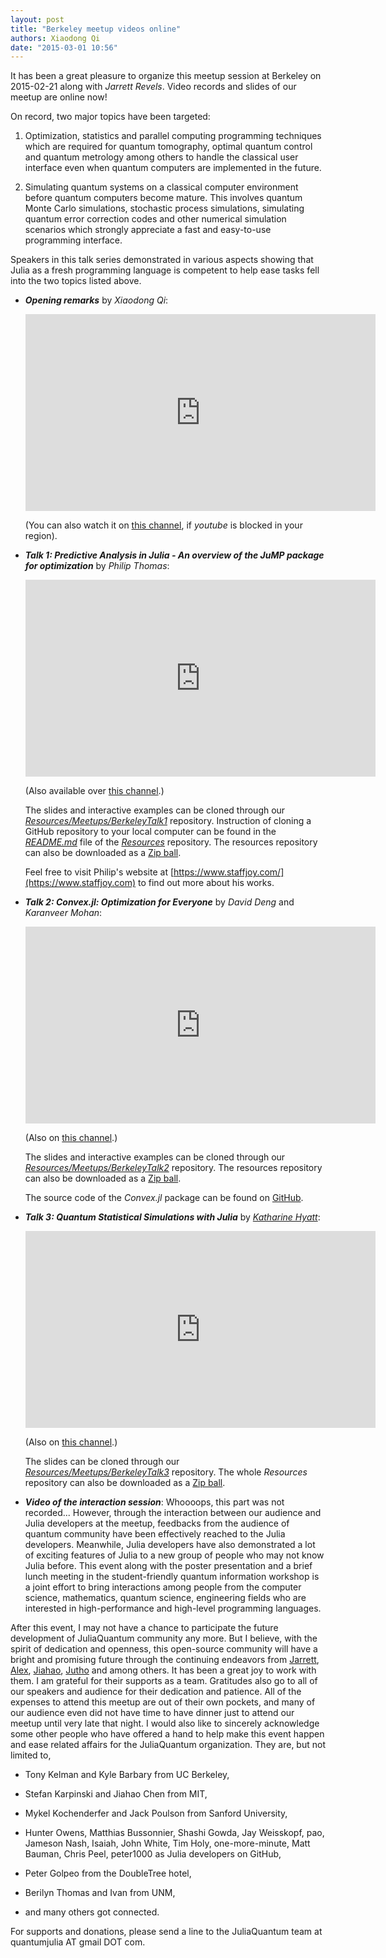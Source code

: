 ```yaml
---
layout: post
title: "Berkeley meetup videos online"
authors: Xiaodong Qi
date: "2015-03-01 10:56"
---
```


It has been a great pleasure to organize this meetup session at Berkeley on 2015-02-21 along with *Jarrett Revels*.
Video records and slides of our meetup are online now!

On record, two major topics have been targeted:

1. Optimization, statistics and parallel computing programming techniques
which are required for quantum tomography, optimal quantum control and quantum metrology among others
to handle the classical user interface even when quantum computers are implemented in the future.


2. Simulating quantum systems on a classical computer environment before quantum computers become mature.
This involves quantum Monte Carlo simulations, stochastic process simulations, simulating quantum error correction codes
and other numerical simulation scenarios which strongly appreciate a fast and easy-to-use programming interface.

Speakers in this talk series demonstrated in various aspects showing that
Julia as a fresh programming language is competent to help ease tasks fell into the two topics listed above.


* ***Opening remarks*** by *Xiaodong Qi*:

    <iframe width="560" height="315" src="https://www.youtube.com/embed/1LrKFaLqwqg" frameborder="0" allowfullscreen></iframe>

    (You can also watch it on [this channel](http://v.youku.com/v_show/id_XOTAyOTU5MTEy.html), if *youtube* is blocked in your region).


* ***Talk 1: Predictive Analysis in Julia - An overview of the JuMP package for optimization*** by *Philip Thomas*:

    <iframe width="560" height="315" src="https://www.youtube.com/embed/MANoOghiCbQ" frameborder="0" allowfullscreen></iframe>

    (Also available over [this channel](http://v.youku.com/v_show/id_XOTAyODgwMzUy.html).)

    The slides and interactive examples can be cloned through our [*Resources/Meetups/BerkeleyTalk1*](https://github.com/JuliaQuantum/Resources/tree/master/Meetups/BerkeleyTalk1) repository. Instruction of cloning a GitHub repository to your local computer can be found in the [*README.md*](https://github.com/JuliaQuantum/Resources) file
of the [*Resources*](https://github.com/JuliaQuantum/Resources) repository. The resources repository can also be downloaded as a [Zip ball](https://github.com/JuliaQuantum/Resources/archive/master.zip).

    Feel free to visit Philip's website at [https://www.staffjoy.com/](https://www.staffjoy.com) to find out more about his works.

* ***Talk 2: Convex.jl: Optimization for Everyone*** by *David Deng* and *Karanveer Mohan*:

    <iframe width="560" height="315" src="https://www.youtube.com/embed/Xi7L4JYyjOA" frameborder="0" allowfullscreen></iframe>

    (Also on [this channel](http://v.youku.com/v_show/id_XOTAzMDAyNDg0.html).)

    The slides and interactive examples can be cloned through our [*Resources/Meetups/BerkeleyTalk2*](https://github.com/JuliaQuantum/Resources/tree/master/Meetups/BerkeleyTalk2) repository. The resources repository can also be downloaded as a [Zip ball](https://github.com/JuliaQuantum/Resources/archive/master.zip).

    The source code of the *Convex.jl* package can be found on [GitHub](https://github.com/JuliaOpt/Convex.jl).


* ***Talk 3: Quantum Statistical Simulations with Julia*** by [*Katharine Hyatt*](http://web.physics.ucsb.edu/~kshyatt/):

    <iframe width="560" height="315" src="https://www.youtube.com/embed/S3tLgDU74XA" frameborder="0" allowfullscreen></iframe>

    (Also on [this channel](http://v.youku.com/v_show/id_XOTAzMDAyMzgw.html).)

    The slides can be cloned through our [*Resources/Meetups/BerkeleyTalk3*](https://github.com/JuliaQuantum/Resources/tree/master/Meetups/BerkeleyTalk3) repository. The whole *Resources* repository can also be downloaded as a [Zip ball](https://github.com/JuliaQuantum/Resources/archive/master.zip).


* ***Video of the interaction session***: Whoooops, this part was not recorded...
However, through the interaction between our audience and Julia developers at the meetup,
feedbacks from the audience of quantum community have been effectively reached to the Julia developers.
Meanwhile, Julia developers have also demonstrated a lot of exciting features of Julia to a new group of people who may not know Julia before.
This event along with the poster presentation and a brief lunch meeting in the student-friendly quantum information workshop is a joint effort
to bring interactions among people from the computer science, mathematics, quantum science, engineering fields
who are interested in high-performance and high-level programming languages.

After this event, I may not have a chance to participate the future development of JuliaQuantum community any more.
But I believe, with the spirit of dedication and openness, this open-source community will have a bright and promising future
through the continuing endeavors from [Jarrett](https://github.com/jrevels), [Alex](https://github.com/acroy),
[Jiahao](https://github.com/jiahao), [Jutho](https://github.com/Jutho) and among others.
It has been a great joy to work with them. I am grateful for their supports as a team.
Gratitudes also go to all of our speakers and audience for their dedication and patience.
All of the expenses to attend this meetup are out of their own pockets, and many of our audience even did not have time to have dinner just to attend our meetup until very late that night.
I would also like to sincerely acknowledge some other people who have offered a hand to help make this event happen and ease related affairs for the JuliaQuantum organization.
They are, but not limited to,

* Tony Kelman and Kyle Barbary from UC Berkeley,

* Stefan Karpinski and Jiahao Chen from MIT,

* Mykel Kochenderfer and Jack Poulson from Sanford University,

* Hunter Owens, Matthias Bussonnier, Shashi Gowda, Jay Weisskopf, pao, Jameson Nash, Isaiah, John White, Tim Holy, one-more-minute, Matt Bauman, Chris Peel, peter1000 as Julia developers on GitHub,

* Peter Golpeo from the DoubleTree hotel,

* Berilyn Thomas and Ivan from UNM,

* and many others got connected.

For supports and donations, please send a line to the JuliaQuantum team at quantumjulia AT gmail DOT com.

